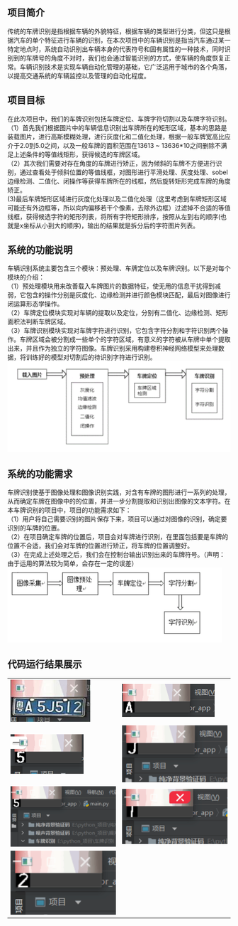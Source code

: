 ## 项目简介
传统的车牌识别是指根据车辆的外貌特征，根据车辆的类型进行分类，但这只是根据汽车的单个特征进行车辆的识别，在本次项目中的车辆识别是指当汽车通过某一特定地点时，系统自动识别出车辆本身的代表符号和固有属性的一种技术，同时识别到的车牌号的角度不对时，我们也会通过智能识别的方式，使车辆的角度恢复正常。车辆识别技术是实现车辆自动化管理的基础，它广泛运用于城市的各个角落，以提高交通系统的车辆监控以及管理的自动化程度。


## 项目目标
在此次项目中，我们的车牌识别包括车牌定位、车牌字符切割以及车牌字符识别。<br>
（1）首先我们根据图片中的车辆信息识别出车牌所在的矩形区域，基本的思路是装载图片，进行高斯模糊处理，进行灰度化和二值化处理，根据一般车牌宽高比应介于2.0到5.0之间，以及一般车牌的面积范围在13613 ~ 13636*10之间删除不满足上述条件的等值线矩形，获得候选的车牌区域。<br>
（2）其次我们需要对存在角度的车牌进行矫正，因为倾斜的车牌不方便进行识别，通过查看处于倾斜位置的等值线框，对图形进行平滑处理、灰度处理、sobel边缘检测、二值化、闭操作等获得车牌所在的线框，然后旋转矩形完成车牌的角度矫正。<br>
 (3)最后车牌矩形区域进行灰度化处理以及二值化处理（这里考虑到车牌矩形区域可能还有外边框等，所以向内偏移若干个像素，去除外边框）过滤掉不合适的等值线框，获得候选字符的矩形列表，将所有字符矩形排序，按照从左到右的顺序(也就是x坐标从小到大的顺序)，输出的结果就是拆分后的字符图片列表。


## 系统的功能说明
车辆识别系统主要包含三个模块：预处理、车牌定位以及车牌识别。以下是对每个模块的介绍：<br>
（1）预处理模块用来改善载入车牌图片的数据特征，使无用的信息干扰得到减弱，它包含的操作分别是灰度化、边缘检测并进行颜色模块匹配，最后对图像进行闭运算形态学操作。<br>
（2）车牌定位模块实现对车辆的提取以及定位，分别有二值化、边缘检测、矩形面积法判断车牌区域。<br>
（3）车牌识别模块实现对车牌字符进行识别，它包含字符分割和字符识别两个操作。车牌区域会被分割成一些单个的字符区域，有意义的字符被从车牌中单个提取出来，并且作为独立的字符图像。车牌识别采用构建卷积神经网络模型来处理数据，将训练好的模型对切割后的待识别字符进行识别。
<img src=./img/1.png/>


## 系统的功能需求
车牌识别使基于图像处理和图像识别实践，对含有车牌的图形进行一系列的处理，从而确定车牌在图像中的的位置，并进一步分割提取和识别出图像的文本字符。在本车牌识别的项目中，项目的功能需求如下：<br>
（1）用户将自己需要识别的图片保存下来，项目可以通过对图像的识别，确定要识别的车牌的位置。<br>
（2）在项目确定车牌的位置后，项目会对车牌进行识别，在里面包括要是车牌的位置不合适，我们会对车牌的位置进行矫正，将车牌的位置调整好。<br>
（3）在完成上述处理之后，我们会在控制台输出识别出来的车牌符号。（声明：由于运用的算法较为简单，会存在一定的误差）<br>
<img src=./img/2.png/>


## 代码运行结果展示
<table>
  <tr>
    <td><img src=./img/3.png/></td>
    <td><img src=./img/4.png/></td>
  </tr>
  <tr>
    <td><img src=./img/5.png/></td>
    <td><img src=./img/6.png/></td>
  </tr>
  <tr>
    <td><img src=./img/7.png/></td>
    <td><img src=./img/8.png/></td>
  </tr>
  <tr>
    <td><img src=./img/9.png/></td>
  </tr>
</table>
